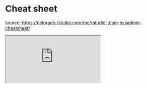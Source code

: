 # Cheat sheet


source: https://colorado.rstudio.com/rsc/rstudio-team-sysadmin-cheatsheet/




<div class="responsive-container-rmd">
  <div class="animated-r-wrapper" style="flex-grow: 0;">
    <div class="animated-r-vertical">
      <div class="animated-r-circle"></div>
    </div>
    <div class="animated-r-diagonal"></div>
  </div>

  <iframe id="rmd_cheatsheet"
    src="https://colorado.rstudio.com/rsc/rstudio-team-sysadmin-cheatsheet/" 
    gesture="media" scrolling="yes">
  </iframe>
  <script>
    $('#rmd_cheatsheet').on("load", function() {
      $('.animated-r-wrapper').remove();
    });
  </script>
</div>




